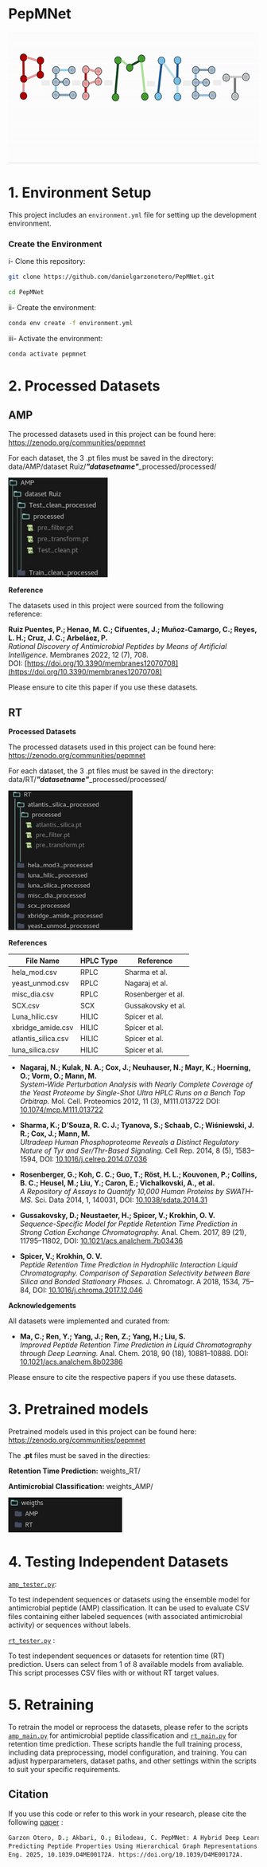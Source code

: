 # PepMNet
![](https://github.com/danielgarzonotero/PepMNet/blob/main/PepMNet.gif)

# 1. Environment Setup

This project includes an `environment.yml` file for setting up the development environment.

### Create the Environment

i- Clone this repository:

```bash
git clone https://github.com/danielgarzonotero/PepMNet.git
```
```bash
cd PepMNet
```
ii- Create the environment:

```bash
conda env create -f environment.yml
```
iii- Activate the environment:

```bash
conda activate pepmnet
```
# 2. Processed Datasets

## AMP

The processed datasets used in this project can be found here:
https://zenodo.org/communities/pepmnet


For each dataset, the 3 .pt files must be saved in the directory:
data/AMP/dataset Ruiz/***"datasetname"***_processed/processed/

<img src="data/AMP_processed.png" alt="Descripción de la imagen" width="200" height="200"/>


**Reference**

The datasets used in this project were sourced from the following reference:

**Ruiz Puentes, P.; Henao, M. C.; Cifuentes, J.; Muñoz-Camargo, C.; Reyes, L. H.; Cruz, J. C.; Arbeláez, P.**  
*Rational Discovery of Antimicrobial Peptides by Means of Artificial Intelligence.* Membranes 2022, 12 (7), 708.  
DOI: [https://doi.org/10.3390/membranes12070708](https://doi.org/10.3390/membranes12070708)

Please ensure to cite this paper if you use these datasets.

## RT

**Processed Datasets**

The processed datasets used in this project can be found here:
https://zenodo.org/communities/pepmnet

For each dataset, the 3 .pt files must be saved in the directory:
data/RT/***"datasetname"***_processed/processed/

<img src="data/RT_processed.png" alt="Descripción de la imagen" width="250" height="280"/>



**References**

| File Name            | HPLC Type | Reference            |
|----------------------|-----------|----------------------|
| hela_mod.csv          | RPLC      | Sharma et al.        |
| yeast_unmod.csv       | RPLC      | Nagaraj et al.       |
| misc_dia.csv          | RPLC      | Rosenberger et al.   |
| SCX.csv               | SCX       | Gussakovsky et al.   |
| Luna_hilic.csv        | HILIC     | Spicer et al.        |
| xbridge_amide.csv     | HILIC     | Spicer et al.        |
| atlantis_silica.csv   | HILIC     | Spicer et al.        |
| luna_silica.csv       | HILIC     | Spicer et al.        |

- **Nagaraj, N.; Kulak, N. A.; Cox, J.; Neuhauser, N.; Mayr, K.; Hoerning, O.; Vorm, O.; Mann, M.**  
  *System-Wide Perturbation Analysis with Nearly Complete Coverage of the Yeast Proteome by Single-Shot Ultra HPLC Runs on a Bench Top Orbitrap.* Mol. Cell. Proteomics 2012, 11 (3), M111.013722 DOI: [10.1074/mcp.M111.013722](https://doi.org/10.1074/mcp.M111.013722)

- **Sharma, K.; D’Souza, R. C. J.; Tyanova, S.; Schaab, C.; Wiśniewski, J. R.; Cox, J.; Mann, M.**  
  *Ultradeep Human Phosphoproteome Reveals a Distinct Regulatory Nature of Tyr and Ser/Thr-Based Signaling.* Cell Rep. 2014, 8 (5), 1583–1594, DOI: [10.1016/j.celrep.2014.07.036](https://doi.org/10.1016/j.celrep.2014.07.036)

- **Rosenberger, G.; Koh, C. C.; Guo, T.; Röst, H. L.; Kouvonen, P.; Collins, B. C.; Heusel, M.; Liu, Y.; Caron, E.; Vichalkovski, A., et al.**  
  *A Repository of Assays to Quantify 10,000 Human Proteins by SWATH-MS.* Sci. Data 2014, 1, 140031, DOI: [10.1038/sdata.2014.31](https://doi.org/10.1038/sdata.2014.31)

- **Gussakovsky, D.; Neustaeter, H.; Spicer, V.; Krokhin, O. V.**  
  *Sequence-Specific Model for Peptide Retention Time Prediction in Strong Cation Exchange Chromatography.* Anal. Chem. 2017, 89 (21), 11795–11802, DOI: [10.1021/acs.analchem.7b03436](https://doi.org/10.1021/acs.analchem.7b03436)

- **Spicer, V.; Krokhin, O. V.**  
  *Peptide Retention Time Prediction in Hydrophilic Interaction Liquid Chromatography. Comparison of Separation Selectivity between Bare Silica and Bonded Stationary Phases.* J. Chromatogr. A 2018, 1534, 75–84, DOI: [10.1016/j.chroma.2017.12.046](https://doi.org/10.1016/j.chroma.2017.12.046)

**Acknowledgements**

All datasets were implemented and curated from:

- **Ma, C.; Ren, Y.; Yang, J.; Ren, Z.; Yang, H.; Liu, S.**  
  *Improved Peptide Retention Time Prediction in Liquid Chromatography through Deep Learning.* Anal. Chem. 2018, 90 (18), 10881–10888. DOI: [10.1021/acs.analchem.8b02386](https://doi.org/10.1021/acs.analchem.8b02386)

Please ensure to cite the respective papers if you use these datasets.

# 3. Pretrained models

Pretrained models used in this project can be found here: https://zenodo.org/communities/pepmnet

The **.pt** files must be saved in the directies: 

**Retention Time Prediction:**
weights_RT/

**Antimicrobial Classification:**
weights_AMP/

![](weigths/weigths.png)


# 4. Testing Independent Datasets

[`amp_tester.py`](https://github.com/danielgarzonotero/PepMNet/blob/main/amp_tester.py): 

To test independent sequences or datasets using the ensemble model for antimicrobial peptide (AMP) classification. It can be used to evaluate CSV files containing either labeled sequences (with associated antimicrobial activity) or sequences without labels.

[`rt_tester.py`](https://github.com/danielgarzonotero/PepMNet/blob/main/rt_tester.py) : 

To test independent sequences or datasets for retention time (RT) prediction. Users can select from 1 of 8 available models from avaliable. This script processes CSV files with or without RT target values.

# 5. Retraining 

To retrain the model or reprocess the datasets, please refer to the scripts [`amp_main.py`](https://github.com/danielgarzonotero/PepMNet/blob/main/amp_main.py) for antimicrobial peptide classification and [`rt_main.py`](https://github.com/danielgarzonotero/PepMNet/blob/main/rt_main.py) for retention time prediction. These scripts handle the full training process, including data preprocessing, model configuration, and training. You can adjust hyperparameters, dataset paths, and other settings within the scripts to suit your specific requirements.


## Citation

If you use this code or refer to this work in your research, please cite the following [paper](https://pubs.rsc.org/en/content/articlelanding/2025/me/d4me00172a) :

```bash
Garzon Otero, D.; Akbari, O.; Bilodeau, C. PepMNet: A Hybrid Deep Learning Model for
Predicting Peptide Properties Using Hierarchical Graph Representations. Mol. Syst. Des.
Eng. 2025, 10.1039.D4ME00172A. https://doi.org/10.1039/D4ME00172A.
```